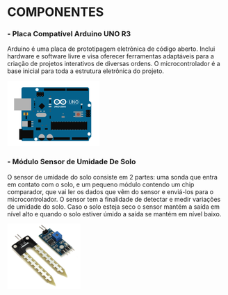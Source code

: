 # COMPONENTES
### - Placa Compatível Arduino UNO R3
Arduino é uma placa de prototipagem eletrônica de código aberto. Inclui hardware e software livre e visa oferecer ferramentas adaptáveis para a criação de projetos interativos de diversas ordens. O microcontrolador é a base inicial para toda a estrutura eletrônica do projeto.

<img src="https://github.com/enzoven/Horta-Inteligente/blob/main/Horta_Inteligente/images/arduinouno.png?raw=true" height="150">

### - Módulo Sensor de Umidade De Solo 
O sensor de umidade do solo consiste em 2 partes: uma sonda que entra em contato com o solo, e um pequeno módulo contendo um chip comparador, que vai ler os dados que vêm do sensor e enviá-los para o microcontrolador. O sensor tem a finalidade de detectar e medir variações de umidade do solo. Caso o solo esteja seco o sensor mantém a saída em nível alto e quando o solo estiver úmido a saída se mantém em nível baixo.

<img src="https://github.com/enzoven/Horta-Inteligente/blob/main/Horta_Inteligente/images/sensorumidade.png?raw=true" height="150">
